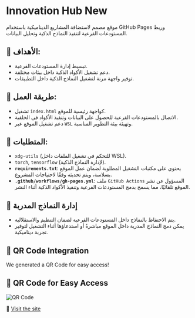 # Innovation Hub New  
موقع مصمم لاستضافة المشاريع الديناميكية باستخدام GitHub Pages وربط المستودعات الفرعية لتنفيذ النماذج الذكية وتحليل البيانات.  

## 🔹 الأهداف:  
- تبسيط إدارة المستودعات الفرعية.  
- دعم تشغيل الأكواد الذكية داخل بيئات مختلفة.  
- توفير واجهة مرنة لتشغيل النماذج الذكية داخل التطبيقات.  

## 🔹 طريقة العمل:  
- تشغيل `index.html` كواجهة رئيسية للموقع.  
- الاتصال بالمستودعات الفرعية للحصول على البيانات وتنفيذ الأكواد في الخلفية.  
- دعم تشغيل الموقع عبر `WSL` وتهيئة بيئة التطوير المناسبة.  

## 🔹 المتطلبات:  
- `xdg-utils` (للتحكم في تشغيل الملفات داخل WSL).  
- `torch`, `tensorflow` (لإدارة النماذج الذكية).  
- **`requirements.txt`**: يحتوي على مكتبات التشغيل المطلوبة لضمان عمل الموقع بسلاسة، ويتم تحديثه وفقًا لاحتياجات المشروع.  
- **`.github/workflows/gh-pages.yml`**: ملف `GitHub Actions` المسؤول عن نشر الموقع تلقائيًا، مما يسمح بدمج المستودعات الفرعية وتنفيذ الأكواد الذكية أثناء النشر.  

## 🔹 إدارة النماذج المدربة  
- يتم الاحتفاظ بالنماذج داخل المستودعات الفرعية لضمان التنظيم والاستقلالية.  
- يمكن دمج النماذج المدربة داخل الموقع مباشرةً أو استدعاؤها أثناء التشغيل لتوفير تجربة ديناميكية.  


## 🔹 QR Code Integration
We generated a QR Code for easy access!

## 🔹 QR Code for Easy Access
![QR Code](Innovation_Hub_QR.png)

🔗 [Visit the site](https://ali-khateb-1.github.io/-Innovation_Hub/)
